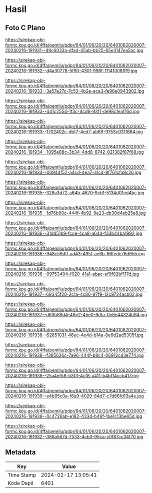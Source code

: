 # Hasil

## Foto C Plano

https://sirekap-obj-formc.kpu.go.id/4ffa/pemilu/pdpr/64/01/06/20/20/6401062020007-20240216-191931--49c6033a-dfad-45ab-bb25-65e3147ea5ac.jpg

https://sirekap-obj-formc.kpu.go.id/4ffa/pemilu/pdpr/64/01/06/20/20/6401062020007-20240216-191932--d4a30778-5f90-430f-996f-f1141008fff9.jpg

https://sirekap-obj-formc.kpu.go.id/4ffa/pemilu/pdpr/64/01/06/20/20/6401062020007-20240216-191933--3a57e27c-7c53-4b2e-aca3-fe96e0943902.jpg

https://sirekap-obj-formc.kpu.go.id/4ffa/pemilu/pdpr/64/01/06/20/20/6401062020007-20240216-191933--441c2554-1f3c-4cd6-93f1-de98c1eaf16d.jpg

https://sirekap-obj-formc.kpu.go.id/4ffa/pemilu/pdpr/64/01/06/20/20/6401062020007-20240216-191933--1702402c-dbf7-4ed7-ab69-9753c031f664.jpg

https://sirekap-obj-formc.kpu.go.id/4ffa/pemilu/pdpr/64/01/06/20/20/6401062020007-20240216-191934--1095e88c-3b34-4dd8-8742-021382f87f68.jpg

https://sirekap-obj-formc.kpu.go.id/4ffa/pemilu/pdpr/64/01/06/20/20/6401062020007-20240216-191934--00944f52-a4cd-4ea7-a1cd-8f761cfa9c26.jpg

https://sirekap-obj-formc.kpu.go.id/4ffa/pemilu/pdpr/64/01/06/20/20/6401062020007-20240216-191935--328a3d72-a64b-4670-9cb1-5134d01ed4bc.jpg

https://sirekap-obj-formc.kpu.go.id/4ffa/pemilu/pdpr/64/01/06/20/20/6401062020007-20240216-191935--1d76b90c-444f-4b92-9e23-db30d4eb25e8.jpg

https://sirekap-obj-formc.kpu.go.id/4ffa/pemilu/pdpr/64/01/06/20/20/6401062020007-20240216-191936--31dd51b9-fcce-4ca8-a64d-f33b44ba1992.jpg

https://sirekap-obj-formc.kpu.go.id/4ffa/pemilu/pdpr/64/01/06/20/20/6401062020007-20240216-191936--948c59d0-ad43-495f-ae6b-66fede76d655.jpg

https://sirekap-obj-formc.kpu.go.id/4ffa/pemilu/pdpr/64/01/06/20/20/6401062020007-20240216-191936--09753404-f020-41a1-abac-ef9f82bf117d.jpg

https://sirekap-obj-formc.kpu.go.id/4ffa/pemilu/pdpr/64/01/06/20/20/6401062020007-20240216-191937--69345f20-2c1a-4c80-97f9-12c9724acb02.jpg

https://sirekap-obj-formc.kpu.go.id/4ffa/pemilu/pdpr/64/01/06/20/20/6401062020007-20240216-191937--d63b89d4-49e2-45e0-9dfa-0e6e44324b94.jpg

https://sirekap-obj-formc.kpu.go.id/4ffa/pemilu/pdpr/64/01/06/20/20/6401062020007-20240216-191938--62851031-46ec-4e4d-b14a-8e6d2ad5305f.jpg

https://sirekap-obj-formc.kpu.go.id/4ffa/pemilu/pdpr/64/01/06/20/20/6401062020007-20240216-191938--f385626c-7a96-444f-b8c4-06912cd3e774.jpg

https://sirekap-obj-formc.kpu.go.id/4ffa/pemilu/pdpr/64/01/06/20/20/6401062020007-20240216-191938--25a4ef58-b3f3-4cf8-a411-b4bf14ccb417.jpg

https://sirekap-obj-formc.kpu.go.id/4ffa/pemilu/pdpr/64/01/06/20/20/6401062020007-20240216-191939--e4b95c0a-f6a9-4029-84d7-c7d66fd13a4e.jpg

https://sirekap-obj-formc.kpu.go.id/4ffa/pemilu/pdpr/64/01/06/20/20/6401062020007-20240216-191939--0c4726ab-e182-433d-b46f-1be1c13be65d.jpg

https://sirekap-obj-formc.kpu.go.id/4ffa/pemilu/pdpr/64/01/06/20/20/6401062020007-20240216-191932--386a567d-7533-4cb3-95ca-c0f87cc34f70.jpg


## Metadata

| Key        | Value               |
| ---------- | ------------------- |
| Time Stamp | 2024-02-17 13:05:41 |
| Kode Dapil | 6401                |



